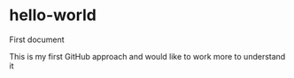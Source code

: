 # hello-world
First document

This is my first GitHub approach and would like to work more to understand it
